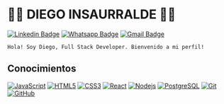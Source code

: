 # :man_technologist: DIEGO INSAURRALDE :man_technologist:

[![Linkedin Badge](https://img.shields.io/badge/-LinkedIn-blue?style=flat-square&logo=Linkedin&logoColor=white&link=https://www.linkedin.com/in/djinsaurralde38/)](https://www.linkedin.com/in/djinsaurralde38/)
[![Whatsapp Badge](https://img.shields.io/badge/-Whatsapp-4CA143?style=flat-square&labelColor=4CA143&logo=whatsapp&logoColor=white&link=https://api.whatsapp.com/send?phone=541127666063&text=%F0%9F%91%8B%F0%9F%98%80)](https://api.whatsapp.com/send?phone=541127666063&text=%F0%9F%91%8B%F0%9F%98%80)
[![Gmail Badge](https://img.shields.io/badge/-Gmail-c14438?style=flat-square&logo=Gmail&logoColor=white&link=mailto:djinsaurralde38@gmail.com)](mailto:djinsaurralde38@gmail.com)

    Hola! Soy Diego, Full Stack Developer. Bienvenido a mi perfil!

## Conocimientos

[![JavaScript](https://img.shields.io/badge/-JavaScript-black?style=flat-square&logo=javascript&link=https://github.com/Insaurralde38/)](https://github.com/Insaurralde38/)
[![HTML5](https://img.shields.io/badge/-HTML5-E34F26?style=flat-square&logo=html5&logoColor=white&link=https://github.com/Insaurralde38/)](https://github.com/Insaurralde38/)
[![CSS3](https://img.shields.io/badge/-CSS3-1572B6?style=flat-square&logo=css3&link=https://github.com/Insaurralde38/)](https://github.com/Insaurralde38/)
[![React](https://img.shields.io/badge/-React-black?style=flat-square&logo=react&link=https://github.com/Insaurralde38/)](https://github.com/Insaurralde38/)
[![Nodejs](https://img.shields.io/badge/-Nodejs-black?style=flat-square&logo=Node.js&link=https://github.com/Insaurralde38/)](https://github.com/Insaurralde38/)
[![PostgreSQL](https://img.shields.io/badge/-PostgreSQL-336791?style=flat-square&logo=postgresql&link=https://github.com/Insaurralde38/)](https://github.com/Insaurralde38/)
[![Git](https://img.shields.io/badge/-Git-black?style=flat-square&logo=git&link=https://github.com/Insaurralde38/)](https://github.com/Insaurralde38/)
[![GitHub](https://img.shields.io/badge/-GitHub-181717?style=flat-square&logo=github&link=https://github.com/Insaurralde38/)](https://github.com/Insaurralde38/)
